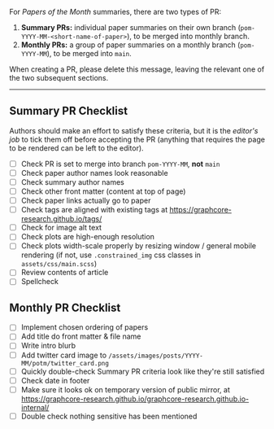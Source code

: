 For _Papers of the Month_ summaries, there are two types of PR:

1. **Summary PRs:** individual paper summaries on their own branch (`pom-YYYY-MM-<short-name-of-paper>`), to be merged into monthly branch.
2. **Monthly PRs:** a group of paper summaries on a monthly branch (`pom-YYYY-MM`), to be merged into `main`.

When creating a PR, please delete this message, leaving the relevant one of the two subsequent sections.

---

## Summary PR Checklist

Authors should make an effort to satisfy these criteria, but it is the _editor's job_ to tick them off before accepting the PR (anything that requires the page to be rendered can be left to the editor).

- [ ] Check PR is set to merge into branch `pom-YYYY-MM`, **not** `main`
- [ ] Check paper author names look reasonable
- [ ] Check summary author names
- [ ] Check other front matter (content at top of page)
- [ ] Check paper links actually go to paper
- [ ] Check tags are aligned with existing tags at https://graphcore-research.github.io/tags/
- [ ] Check for image alt text
- [ ] Check plots are high-enough resolution
- [ ] Check plots width-scale properly by resizing window / general mobile rendering (if not, use `.constrained_img` css classes in `assets/css/main.scss`)
- [ ] Review contents of article
- [ ] Spellcheck

## Monthly PR Checklist

- [ ] Implement chosen ordering of papers
- [ ] Add title do front matter & file name
- [ ] Write intro blurb
- [ ] Add twitter card image to `/assets/images/posts/YYYY-MM/potm/twitter_card.png`
- [ ] Quickly double-check Summary PR criteria look like they're still satisfied
- [ ] Check date in footer
- [ ] Make sure it looks ok on temporary version of public mirror, at https://graphcore-research.github.io/graphcore-research.github.io-internal/
- [ ] Double check nothing sensitive has been mentioned
